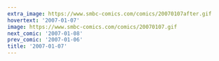 ```yaml
---
extra_image: https://www.smbc-comics.com/comics/20070107after.gif
hovertext: '2007-01-07'
image: https://www.smbc-comics.com/comics/20070107.gif
next_comic: '2007-01-08'
prev_comic: '2007-01-06'
title: '2007-01-07'
---
```


